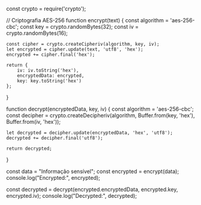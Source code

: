 const crypto = require('crypto');

// Criptografia AES-256
function encrypt(text) {
    const algorithm = 'aes-256-cbc';
    const key = crypto.randomBytes(32);
    const iv = crypto.randomBytes(16);

    const cipher = crypto.createCipheriv(algorithm, key, iv);
    let encrypted = cipher.update(text, 'utf8', 'hex');
    encrypted += cipher.final('hex');

    return {
        iv: iv.toString('hex'),
        encryptedData: encrypted,
        key: key.toString('hex')
    };
}

function decrypt(encryptedData, key, iv) {
    const algorithm = 'aes-256-cbc';
    const decipher = crypto.createDecipheriv(algorithm, Buffer.from(key, 'hex'), Buffer.from(iv, 'hex'));

    let decrypted = decipher.update(encryptedData, 'hex', 'utf8');
    decrypted += decipher.final('utf8');

    return decrypted;
}

const data = "Informação sensível";
const encrypted = encrypt(data);
console.log("Encrypted:", encrypted);

const decrypted = decrypt(encrypted.encryptedData, encrypted.key, encrypted.iv);
console.log("Decrypted:", decrypted);
